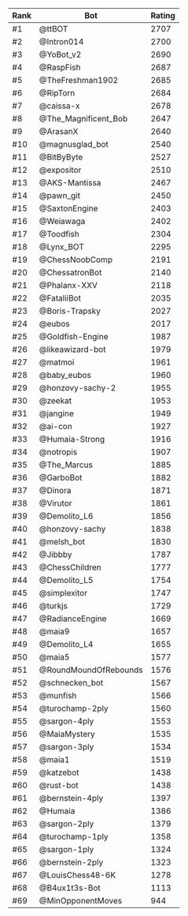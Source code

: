 Rank|Bot|Rating
---|---|---
#1|@ttBOT|2707
#2|@Intron014|2700
#3|@YoBot_v2|2690
#4|@RaspFish|2687
#5|@TheFreshman1902|2685
#6|@RipTorn|2684
#7|@caissa-x|2678
#8|@The_Magnificent_Bob|2647
#9|@ArasanX|2640
#10|@magnusglad_bot|2540
#11|@BitByByte|2527
#12|@expositor|2510
#13|@AKS-Mantissa|2467
#14|@pawn_git|2450
#15|@SaxtonEngine|2403
#16|@Weiawaga|2402
#17|@Toodfish|2304
#18|@Lynx_BOT|2295
#19|@ChessNoobComp|2191
#20|@ChessatronBot|2140
#21|@Phalanx-XXV|2118
#22|@FataliiBot|2035
#23|@Boris-Trapsky|2027
#24|@eubos|2017
#25|@Goldfish-Engine|1987
#26|@likeawizard-bot|1979
#27|@matmoi|1961
#28|@baby_eubos|1960
#29|@honzovy-sachy-2|1955
#30|@zeekat|1953
#31|@jangine|1949
#32|@ai-con|1927
#33|@Humaia-Strong|1916
#34|@notropis|1907
#35|@The_Marcus|1885
#36|@GarboBot|1882
#37|@Dinora|1871
#38|@Virutor|1861
#39|@Demolito_L6|1856
#40|@honzovy-sachy|1838
#41|@melsh_bot|1830
#42|@Jibbby|1787
#43|@ChessChildren|1777
#44|@Demolito_L5|1754
#45|@simplexitor|1747
#46|@turkjs|1729
#47|@RadianceEngine|1669
#48|@maia9|1657
#49|@Demolito_L4|1655
#50|@maia5|1577
#51|@RoundMoundOfRebounds|1576
#52|@schnecken_bot|1567
#53|@munfish|1566
#54|@turochamp-2ply|1560
#55|@sargon-4ply|1553
#56|@MaiaMystery|1535
#57|@sargon-3ply|1534
#58|@maia1|1519
#59|@katzebot|1438
#60|@rust-bot|1438
#61|@bernstein-4ply|1397
#62|@Humaia|1386
#63|@sargon-2ply|1379
#64|@turochamp-1ply|1358
#65|@sargon-1ply|1324
#66|@bernstein-2ply|1323
#67|@LouisChess48-6K|1278
#68|@B4ux1t3s-Bot|1113
#69|@MinOpponentMoves|944
